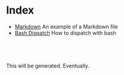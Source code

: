 # Index

- [Markdown](markdown.md) An example of a Markdown file
- [Bash Dispatch](bash-dispatch.md) How to dispatch with bash


##  
This will be generated. Eventually.
